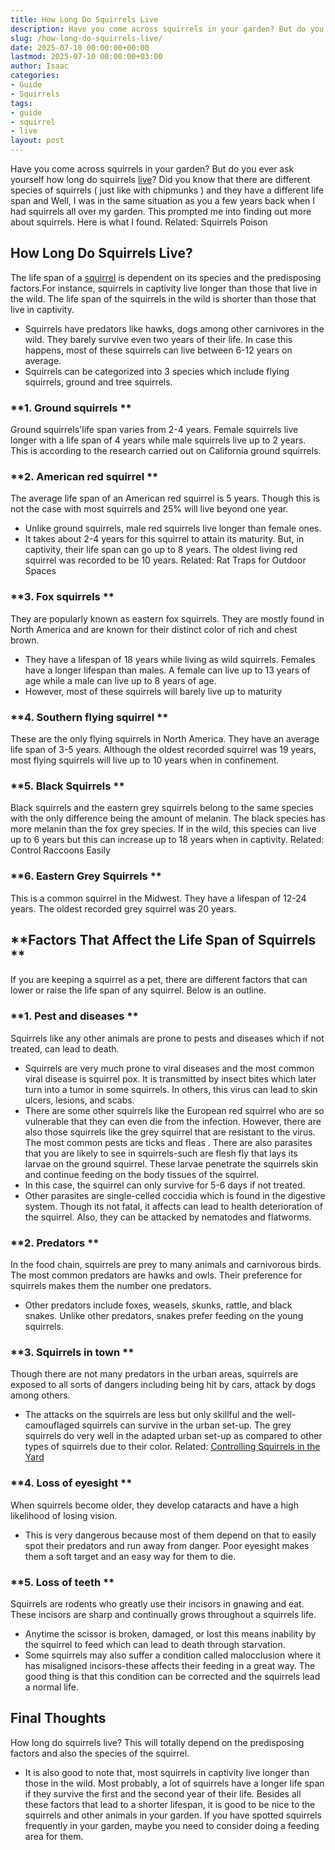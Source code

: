 ```yaml
---
title: How Long Do Squirrels Live
description: Have you come across squirrels in your garden? But do you ever ask yourself how long do squirrels live? Did you know that there are different species of...
slug: /how-long-do-squirrels-live/
date: 2025-07-10 00:00:00+00:00
lastmod: 2025-07-10 00:00:00+03:00
author: Isaac
categories:
- Guide
- Squirrels
tags:
- guide
- squirrel
- live
layout: post
---
```

Have you come across squirrels in your garden? But do you ever ask yourself how long do squirrels [live](https://pestpolicy.com/can-no-see-ums-live-in-my-hair/)? Did you know that there are different species of squirrels (
just like with chipmunks
) and they have a different life span and
Well, I was in the same situation as you a few years back when I had squirrels all over my garden. This prompted me into finding out more about squirrels. Here is what I found.
Related:
Squirrels Poison
## **How Long Do Squirrels Live?**
The life span of a [squirrel](https://pestpolicy.com/do-squirrels-attack-humans/) is dependent on its species and the predisposing factors.For instance, squirrels in captivity live longer than those that live in the wild. The life span of the squirrels in the wild is shorter than those that live in captivity.
- Squirrels have predators like hawks, dogs among other carnivores in the wild. They barely survive even two years of their life. In case this happens, most of these squirrels can live between 6-12 years on average.
- Squirrels can be categorized into 3 species which include flying squirrels, ground and tree squirrels.
### **1. Ground squirrels **
Ground squirrels'life span varies from 2-4 years. Female squirrels live longer with a life span of 4 years while male squirrels live up to 2 years. This is according to the research carried out on California ground squirrels.
### **2. American red squirrel **
The average life span of an American red squirrel is 5 years. Though this is not the case with most squirrels and 25% will live beyond one year.
- Unlike ground squirrels, male red squirrels live longer than female ones.
- It takes about 2-4 years for this squirrel to attain its maturity. But, in captivity, their life span can go up to 8 years.
The oldest living red squirrel was recorded to be 10 years.
Related:
Rat Traps for Outdoor Spaces
### **3. Fox squirrels **
They are popularly known as eastern fox squirrels. They are mostly found in North America and are known for their distinct color of rich and chest brown.
- They have a lifespan of 18 years while living as wild squirrels. Females have a longer lifespan than males. A female can live up to 13 years of age while a male can live up to 8 years of age.
- However, most of these squirrels will barely live up to maturity
### **4. Southern flying squirrel **
These are the only flying squirrels in North America. They have an average life span of 3-5 years.
Although the oldest recorded squirrel was 19 years, most flying squirrels will live up to 10 years when in confinement.
### **5. Black Squirrels **
Black squirrels and the eastern grey squirrels belong to the same species with the only difference being the amount of melanin. The black species has more melanin than the fox grey species.
If in the wild, this species can live up to 6 years but this can increase up to 18 years when in captivity.
Related:
Control Raccoons Easily
### **6. Eastern Grey Squirrels **
This is a common squirrel in the Midwest. They have a lifespan of 12-24 years. The oldest recorded grey squirrel was 20 years.
## **Factors That Affect the Life Span of Squirrels **
If you are keeping a squirrel as a pet, there are different factors that can lower or raise the life span of any squirrel. Below is an outline.
### **1. Pest and diseases **
Squirrels like any other animals are prone to pests and diseases which if not treated, can lead to death.
- Squirrels are very much prone to viral diseases and the most common viral disease is squirrel pox. It is transmitted by insect bites which later turn into a tumor in some squirrels. In others, this virus can lead to skin ulcers, lesions, and scabs.
- There are some other squirrels like the European red squirrel who are so vulnerable that they can even die from the infection. However, there are also those squirrels like the grey squirrel that are resistant to the virus.
The most common pests are ticks and
fleas
. There are also parasites that you are likely to see in squirrels-such are flesh fly that lays its larvae on the ground squirrel. These larvae penetrate the squirrels skin and continue feeding on the body tissues of the squirrel.
- In this case, the squirrel can only survive for 5-6 days if not treated.
- Other parasites are single-celled coccidia which is found in the digestive system. Though its not fatal, it affects can lead to health deterioration of the squirrel.
Also, they can be attacked by nematodes and flatworms.
### **2. Predators **
In the food chain, squirrels are prey to many animals and carnivorous birds. The most common predators are hawks and owls. Their preference for squirrels makes them the number one predators.
- Other predators include foxes, weasels, skunks, rattle, and black snakes. Unlike other predators, snakes prefer feeding on the young squirrels.
### **3. Squirrels in town **
Though there are not many predators in the urban areas, squirrels are exposed to all sorts of dangers including being hit by cars, attack by dogs among others.
- The attacks on the squirrels are less but only skillful and the well-camouflaged squirrels can survive in the urban set-up.
The grey squirrels do very well in the adapted urban set-up as compared to other types of squirrels due to their color.
Related:
[Controlling Squirrels in the Yard](https://pestpolicy.com/how-to-get-rid-of-squirrels-in-the-yard/)
### **4. Loss of eyesight **
When squirrels become older, they develop cataracts and have a high likelihood of losing vision.
- This is very dangerous because most of them depend on that to easily spot their predators and run away from danger. Poor eyesight makes them a soft target and an easy way for them to die.
### **5. Loss of teeth **
Squirrels are rodents who greatly use their incisors in gnawing and eat. These incisors are sharp and continually grows throughout a squirrels life.
- Anytime the scissor is broken, damaged, or lost this means inability by the squirrel to feed which can lead to death through starvation.
- Some squirrels may also suffer a condition called malocclusion where it has misaligned incisors-these affects their feeding in a great way. The good thing is that this condition can be corrected and the squirrels lead a normal life.
## Final Thoughts
How long do squirrels live? This will totally depend on the predisposing factors and also the species of the squirrel.
- It is also good to note that, most squirrels in captivity live longer than those in the wild. Most probably, a lot of squirrels have a longer life span if they survive the first and the second year of their life.
Besides all these factors that lead to a shorter lifespan, it is good to be nice to the squirrels and other animals in your garden. If you have spotted squirrels frequently in your garden, maybe you need to consider doing a feeding area for them.
